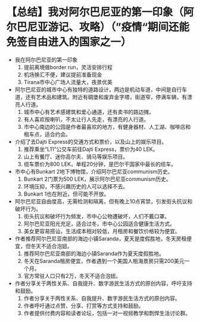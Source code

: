# 【总结】我对阿尔巴尼亚的第一印象（阿尔巴尼亚游记、攻略）（”疫情“期间还能免签自由进入的国家之一）

-   我在阿尔巴尼亚的第一印象
    1.  提前离境做border run，灵活安排行程
    2.  机场换汇不便，建议提前准备现金
    3.  Tirana市中心广场人流量大，夜景优美
-   阿尔巴尼亚的城市中心有独特的道路设计，两边是机动车道，中间是自行车道，还有艺术品和建筑。附近有碉堡和废弃金字塔，街道窄，停满车辆，有漂亮人行道。
    1.  城市中心有艺术感建筑和爱心通道，还有卖书的路边摊。
    2.  有人喜欢按喇叭，不太让行人先走，有漂亮的人行道。
    3.  市中心南边的公园是作者最喜欢的地方，有健身器材、人工湖、咖啡店和租车点，适合约会。
-   介绍了去Dajti Express的交通方式和票价，以及山上的娱乐项目。
    1.  推荐乘坐“L11”公交车前往Dajti Express，票价为40 LEK。
    2.  山上有餐厅、迷你高尔夫、骑马等娱乐项目。
    3.  缆车票价为800 LEK，单程20分钟，是巴尔干国家中最长的缆车。
-   市中心有Bunkart 2地下博物馆，介绍阿尔巴尼亚communism历史。
    1.  Bunkart 2门票为500 LEK，展示阿尔巴尼亚communism历史。
    2.  环境压抑，不感兴趣历史的人可以选择不去。
    3.  Bunkart 1也在附近，但可能不开放。
-   阿尔巴尼亚自由度高，无需检测和隔离，但有晚上10点宵禁，引发街头抗议和破坏行为。
    1.  街头抗议和破坏行为频发，市中心公物遭破坏，人们不戴口罩。
    2.  阿尔巴尼亚阳光充足，适合过冬，市中心公园适合健康生活方式。
    3.  美女更容易搭讪，生活成本相对较低，月租房和餐饮价格较为便宜。
-   作者推荐阿尔巴尼亚南部的海边小镇Saranda，夏天是度假胜地，冬天房租便宜，但冬天不适合泡妞。
    1.  推荐阿尔巴尼亚南部的海边小镇Saranda作为夏天度假胜地。
    2.  冬天在Saranda租房便宜，作者遇到一个美国人租海景房只需200美元一个月。
    3.  官方常驻人口只有2万，冬天不适合泡妞。
-   作者分享关于两性关系、自我提升、数字游民生活方式的原创内容，呼吁支持和鼓励。
    1.  作者分享关于两性关系、自我提升、数字游民生活方式的原创内容。
    2.  作者呼吁通过点赞、分享、打赏等方式支持和鼓励。
    3.  作者提供付费内容和读者论坛，包括一对一视频教学和剽悍生活讨论群。
